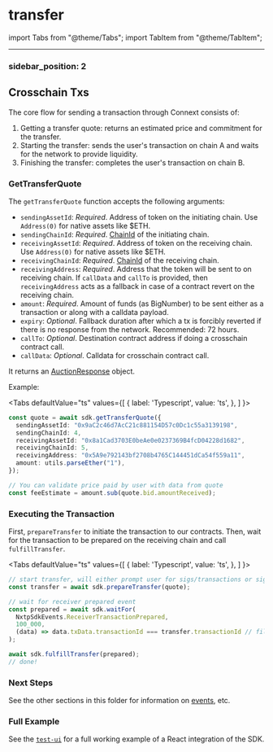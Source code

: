 # transfer

import Tabs from "@theme/Tabs"; import TabItem from "@theme/TabItem";

***

### sidebar\_position: 2

## Crosschain Txs

The core flow for sending a transaction through Connext consists of:

1. Getting a transfer quote: returns an estimated price and commitment for the transfer.
2. Starting the transfer: sends the user's transaction on chain A and waits for the network to provide liquidity.
3. Finishing the transfer: completes the user's transaction on chain B.

### GetTransferQuote

The `getTransferQuote` function accepts the following arguments:

* `sendingAssetId`: _Required_. Address of token on the initiating chain. Use `Address(0)` for native assets like $ETH.
* `sendingChainId`: _Required_. [ChainId](https://chainid.network/) of the initiating chain.
* `receivingAssetId`: _Required_. Address of token on the receiving chain. Use `Address(0)` for native assets like $ETH.
* `receivingChainId`: _Required_. [ChainId](https://chainid.network/) of the receiving chain.
* `receivingAddress`: _Required_. Address that the token will be sent to on receiving chain. If `callData` and `callTo` is provided, then `receivingAddress` acts as a fallback in case of a contract revert on the receiving chain.
* `amount`: _Required_. Amount of funds (as BigNumber) to be sent either as a transaction or along with a calldata payload.
* `expiry`: _Optional_. Fallback duration after which a tx is forcibly reverted if there is no response from the network. Recommended: 72 hours.
* `callTo`: _Optional_. Destination contract address if doing a crosschain contract call.
* `callData`: _Optional_. Calldata for crosschain contract call.

It returns an [AuctionResponse](https://github.com/connext/nxtp/blob/c4-68/packages/utils/src/messaging.ts#L259) object.

Example:

\<Tabs defaultValue="ts" values={\[ { label: 'Typescript', value: 'ts', }, ] }>

```ts
const quote = await sdk.getTransferQuote({
  sendingAssetId: "0x9aC2c46d7AcC21c881154D57c0Dc1c55a3139198",
  sendingChainId: 4,
  receivingAssetId: "0x8a1Cad3703E0beAe0e0237369B4fcD04228d1682",
  receivingChainId: 5,
  receivingAddress: "0x5A9e792143bf2708b4765C144451dCa54f559a11",
  amount: utils.parseEther("1"),
});

// You can validate price paid by user with data from quote
const feeEstimate = amount.sub(quote.bid.amountReceived);
```

### Executing the Transaction

First, `prepareTransfer` to initiate the transaction to our contracts. Then, wait for the transaction to be prepared on the receiving chain and call `fulfillTransfer`.

\<Tabs defaultValue="ts" values={\[ { label: 'Typescript', value: 'ts', }, ] }>

```ts
// start transfer, will either prompt user for sigs/transactions or sign with unlocked account
const transfer = await sdk.prepareTransfer(quote);

// wait for receiver prepared event
const prepared = await sdk.waitFor(
  NxtpSdkEvents.ReceiverTransactionPrepared,
  100_000,
  (data) => data.txData.transactionId === transfer.transactionId // filter function
);

await sdk.fulfillTransfer(prepared);
// done!
```

### Next Steps

See the other sections in this folder for information on [events](../../../../versioned\_docs/version-0.1.x-legacy/developers/QuickStart/events/), etc.

### Full Example

See the [`test-ui`](https://github.com/connext/nxtp/tree/main/packages/test-ui) for a full working example of a React integration of the SDK.
